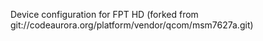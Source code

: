 Device configuration for FPT HD
(forked from git://codeaurora.org/platform/vendor/qcom/msm7627a.git)
